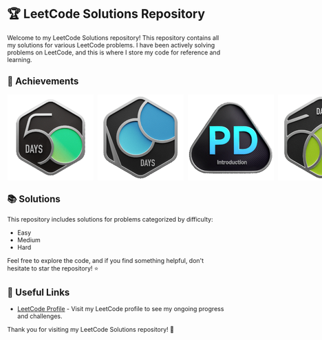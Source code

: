 # 🏆 LeetCode Solutions Repository

Welcome to my LeetCode Solutions repository! This repository contains all my solutions for various LeetCode problems. I have been actively solving problems on LeetCode, and this is where I store my code for reference and learning.

## 🌟 Achievements

<div style="display: flex; gap: 10px; align-items: center;">
  <img src="./leetcode 50.gif" alt="50-Day LeetCode Badge GIF" width="200"/>
  <img src="./leetcode 100.gif" alt="100-Day LeetCode Badge GIF" width="200"/>
  <img src="./Introduction_to_Pandas.gif" alt="100-Day LeetCode Badge GIF" width="200"/>
  <img src="./2025-50-days-leetcode.gif" alt="50-Day LeetCode Badge GIF" width="200"/>
</div>

## 📚 Solutions
This repository includes solutions for problems categorized by difficulty:
- Easy
- Medium
- Hard

Feel free to explore the code, and if you find something helpful, don't hesitate to star the repository! ⭐

## 🔗 Useful Links
- [LeetCode Profile](https://leetcode.com/u/khagendra_samal_1/) - Visit my LeetCode profile to see my ongoing progress and challenges.

Thank you for visiting my LeetCode Solutions repository! 🚀
